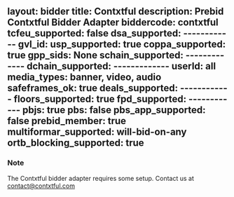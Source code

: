 layout: bidder
title: Contxtful
description: Prebid Contxtful Bidder Adapter
biddercode: contxtful
tcfeu_supported: false
dsa_supported: ------------
gvl_id:
usp_supported: true
coppa_supported: true
gpp_sids: None
schain_supported: -------------
dchain_supported: -------------
userId: all
media_types: banner, video, audio
safeframes_ok: true
deals_supported: ------------
floors_supported: true
fpd_supported: ------------
pbjs: true
pbs: false
pbs_app_supported: false
prebid_member: true
multiformar_supported: will-bid-on-any
ortb_blocking_supported: true
---

### Note

The Contxtful bidder adapter requires some setup. Contact us at [contact@contxtful.com](mailto:contact@contxtful.com)


